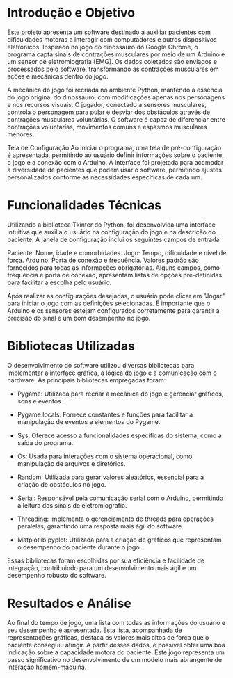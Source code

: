 # Introdução e Objetivo
Este projeto apresenta um software destinado a auxiliar pacientes com dificuldades motoras a interagir com computadores e outros dispositivos eletrônicos. Inspirado no jogo do dinossauro do Google Chrome, o programa capta sinais de contrações musculares por meio de um Arduino e um sensor de eletromiografia (EMG). Os dados coletados são enviados e processados pelo software, transformando as contrações musculares em ações e mecânicas dentro do jogo.

A mecânica do jogo foi recriada no ambiente Python, mantendo a essência do jogo original do dinossauro, com modificações apenas nos personagens e nos recursos visuais. O jogador, conectado a sensores musculares, controla o personagem para pular e desviar dos obstáculos através de contrações musculares voluntárias. O software é capaz de diferenciar entre contrações voluntárias, movimentos comuns e espasmos musculares menores.

Tela de Configuração
Ao iniciar o programa, uma tela de pré-configuração é apresentada, permitindo ao usuário definir informações sobre o paciente, o jogo e a conexão com o Arduino. A interface foi projetada para acomodar a diversidade de pacientes que podem usar o software, permitindo ajustes personalizados conforme as necessidades específicas de cada um.

# Funcionalidades Técnicas
Utilizando a biblioteca Tkinter do Python, foi desenvolvida uma interface intuitiva que auxilia o usuário na configuração do jogo e na descrição do paciente. A janela de configuração inclui os seguintes campos de entrada:

Paciente: Nome, idade e comorbidades.
Jogo: Tempo, dificuldade e nível de força.
Arduino: Porta de conexão e frequência.
Valores padrão são fornecidos para todas as informações obrigatórias. Alguns campos, como frequência e porta de conexão, apresentam listas de opções pré-definidas para facilitar a escolha pelo usuário.

Após realizar as configurações desejadas, o usuário pode clicar em "Jogar" para iniciar o jogo com as definições selecionadas. É importante que o Arduino e os sensores estejam configurados corretamente para garantir a precisão do sinal e um bom desempenho no jogo.

# Bibliotecas Utilizadas
O desenvolvimento do software utilizou diversas bibliotecas para implementar a interface gráfica, a lógica do jogo e a comunicação com o hardware. As principais bibliotecas empregadas foram:

- Pygame: Utilizada para recriar a mecânica do jogo e gerenciar gráficos, sons e eventos.

- Pygame.locals: Fornece constantes e funções para facilitar a manipulação de eventos e elementos do Pygame.
- Sys: Oferece acesso a funcionalidades específicas do sistema, como a saída do programa.
- Os: Usada para interações com o sistema operacional, como manipulação de arquivos e diretórios.
- Random: Utilizada para gerar valores aleatórios, essencial para a criação de obstáculos no jogo.
- Serial: Responsável pela comunicação serial com o Arduino, permitindo a leitura dos sinais de eletromiografia.
- Threading: Implementa o gerenciamento de threads para operações paralelas, garantindo uma resposta mais ágil do software.
- Matplotlib.pyplot: Utilizada para a criação de gráficos que representam o desempenho do paciente durante o jogo.

Essas bibliotecas foram escolhidas por sua eficiência e facilidade de integração, contribuindo para um desenvolvimento mais ágil e um desempenho robusto do software.

# Resultados e Análise
Ao final do tempo de jogo, uma lista com todas as informações do usuário e seu desempenho é apresentada. Esta lista, acompanhada de representações gráficas, destaca os valores mais altos de força que o paciente conseguiu atingir. A partir desses dados, é possível obter uma boa indicação sobre a capacidade motora do paciente. Este jogo representa um passo significativo no desenvolvimento de um modelo mais abrangente de interação homem-máquina.